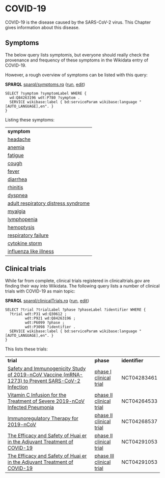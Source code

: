# COVID-19

<a name="tp1">COVID-19</a> is the disease caused by the <a name="tp2">SARS-CoV-2</a> virus.
This Chapter gives information about this disease.

## Symptoms

The below query lists symptomis, but everyone should really check the provenance and
frequency of these symptoms in the Wikidata entry of COVID-19.

However, a rough overview of symptoms can be listed with this query:

**SPARQL** [sparql/symptoms.rq](sparql/symptoms.code.html) ([run](https://query.wikidata.org/embed.html#SELECT%20%3Fsymptom%20%3FsymptomLabel%20WHERE%20%7B%0A%20%20wd%3AQ84263196%20wdt%3AP780%20%3Fsymptom%20.%0A%20%20SERVICE%20wikibase%3Alabel%20%7B%20bd%3AserviceParam%20wikibase%3Alanguage%20%22%5BAUTO_LANGUAGE%5D%2Cen%22.%20%7D%0A%7D%0A), [edit](https://query.wikidata.org/#SELECT%20%3Fsymptom%20%3FsymptomLabel%20WHERE%20%7B%0A%20%20wd%3AQ84263196%20wdt%3AP780%20%3Fsymptom%20.%0A%20%20SERVICE%20wikibase%3Alabel%20%7B%20bd%3AserviceParam%20wikibase%3Alanguage%20%22%5BAUTO_LANGUAGE%5D%2Cen%22.%20%7D%0A%7D%0A))

```sparql
SELECT ?symptom ?symptomLabel WHERE {
  wd:Q84263196 wdt:P780 ?symptom .
  SERVICE wikibase:label { bd:serviceParam wikibase:language "[AUTO_LANGUAGE],en". }
}
```

Listing these symptoms:

<table>
  <tr>
    <td><b>symptom</b></td>
  </tr>
  <tr>
    <td><a href="http://www.wikidata.org/entity/Q86">headache</a></td>
  </tr>
  <tr>
    <td><a href="http://www.wikidata.org/entity/Q5445">anemia</a></td>
  </tr>
  <tr>
    <td><a href="http://www.wikidata.org/entity/Q9690">fatigue</a></td>
  </tr>
  <tr>
    <td><a href="http://www.wikidata.org/entity/Q35805">cough</a></td>
  </tr>
  <tr>
    <td><a href="http://www.wikidata.org/entity/Q38933">fever</a></td>
  </tr>
  <tr>
    <td><a href="http://www.wikidata.org/entity/Q40878">diarrhea</a></td>
  </tr>
  <tr>
    <td><a href="http://www.wikidata.org/entity/Q114085">rhinitis</a></td>
  </tr>
  <tr>
    <td><a href="http://www.wikidata.org/entity/Q188008">dyspnea</a></td>
  </tr>
  <tr>
    <td><a href="http://www.wikidata.org/entity/Q344873">adult respiratory distress syndrome</a></td>
  </tr>
  <tr>
    <td><a href="http://www.wikidata.org/entity/Q474959">myalgia</a></td>
  </tr>
  <tr>
    <td><a href="http://www.wikidata.org/entity/Q485831">lymphopenia</a></td>
  </tr>
  <tr>
    <td><a href="http://www.wikidata.org/entity/Q647099">hemoptysis</a></td>
  </tr>
  <tr>
    <td><a href="http://www.wikidata.org/entity/Q767485">respiratory failure</a></td>
  </tr>
  <tr>
    <td><a href="http://www.wikidata.org/entity/Q1076369">cytokine storm</a></td>
  </tr>
  <tr>
    <td><a href="http://www.wikidata.org/entity/Q3508755">influenza like illness</a></td>
  </tr>
</table>

## Clinical trials

While far from complete, <a name="tp3">clinical trials</a> registered in <a name="tp4">clinicaltrials.gov</a> are finding their way
into Wikidata. The following query lists a number of clinical trials with COVID-19
as main topic:

**SPARQL** [sparql/clinicalTrials.rq](sparql/clinicalTrials.code.html) ([run](https://query.wikidata.org/embed.html#SELECT%20%3Ftrial%20%3FtrialLabel%20%3Fphase%20%3FphaseLabel%20%3Fidentifier%20WHERE%20%7B%0A%20%20%3Ftrial%20wdt%3AP31%20wd%3AQ30612%20%3B%0A%20%20%20%20%20%20%20%20%20wdt%3AP921%20wd%3AQ84263196%20%3B%0A%20%20%20%20%20%20%20%20%20wdt%3AP6099%20%3Fphase%20%3B%0A%20%20%20%20%20%20%20%20%20wdt%3AP3098%20%3Fidentifier%20.%0A%20%20SERVICE%20wikibase%3Alabel%20%7B%20bd%3AserviceParam%20wikibase%3Alanguage%20%22%5BAUTO_LANGUAGE%5D%2Cen%22.%20%7D%0A%7D%0A), [edit](https://query.wikidata.org/#SELECT%20%3Ftrial%20%3FtrialLabel%20%3Fphase%20%3FphaseLabel%20%3Fidentifier%20WHERE%20%7B%0A%20%20%3Ftrial%20wdt%3AP31%20wd%3AQ30612%20%3B%0A%20%20%20%20%20%20%20%20%20wdt%3AP921%20wd%3AQ84263196%20%3B%0A%20%20%20%20%20%20%20%20%20wdt%3AP6099%20%3Fphase%20%3B%0A%20%20%20%20%20%20%20%20%20wdt%3AP3098%20%3Fidentifier%20.%0A%20%20SERVICE%20wikibase%3Alabel%20%7B%20bd%3AserviceParam%20wikibase%3Alanguage%20%22%5BAUTO_LANGUAGE%5D%2Cen%22.%20%7D%0A%7D%0A))

```sparql
SELECT ?trial ?trialLabel ?phase ?phaseLabel ?identifier WHERE {
  ?trial wdt:P31 wd:Q30612 ;
         wdt:P921 wd:Q84263196 ;
         wdt:P6099 ?phase ;
         wdt:P3098 ?identifier .
  SERVICE wikibase:label { bd:serviceParam wikibase:language "[AUTO_LANGUAGE],en". }
}
```

This lists these trials:

<table>
  <tr>
    <td><b>trial</b></td>
    <td><b>phase</b></td>
    <td><b>identifier</b></td>
  </tr>
  <tr>
    <td><a href="http://www.wikidata.org/entity/Q87775009">Safety and Immunogenicity Study of 2019-nCoV Vaccine (mRNA-1273) to Prevent SARS-CoV-2 Infection</a></td>
    <td><a href="http://www.wikidata.org/entity/Q42824069">phase I clinical trial</a></td>
    <td>NCT04283461</td>
  </tr>
  <tr>
    <td><a href="http://www.wikidata.org/entity/Q86278951">Vitamin C Infusion for the Treatment of Severe 2019-nCoV Infected Pneumonia</a></td>
    <td><a href="http://www.wikidata.org/entity/Q42824440">phase II clinical trial</a></td>
    <td>NCT04264533</td>
  </tr>
  <tr>
    <td><a href="http://www.wikidata.org/entity/Q87076423">Immunoregulatory Therapy for 2019-nCoV</a></td>
    <td><a href="http://www.wikidata.org/entity/Q42824440">phase II clinical trial</a></td>
    <td>NCT04268537</td>
  </tr>
  <tr>
    <td><a href="http://www.wikidata.org/entity/Q87078691">The Efficacy and Safety of Huai er in the Adjuvant Treatment of COVID-19</a></td>
    <td><a href="http://www.wikidata.org/entity/Q42824440">phase II clinical trial</a></td>
    <td>NCT04291053</td>
  </tr>
  <tr>
    <td><a href="http://www.wikidata.org/entity/Q87078691">The Efficacy and Safety of Huai er in the Adjuvant Treatment of COVID-19</a></td>
    <td><a href="http://www.wikidata.org/entity/Q42824827">phase III clinical trial</a></td>
    <td>NCT04291053</td>
  </tr>
</table>
